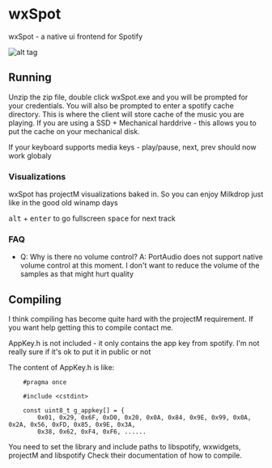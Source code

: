 # wxSpot
wxSpot - a native ui frontend for Spotify

![alt tag](http://vps188527.ovh.net/~viktor/wxSpot/screenshot02.png)

## Running

Unzip the zip file, double click wxSpot.exe and you will be prompted for your credentials.
You will also be prompted to enter a spotify cache directory. This is where the client will store cache
of the music you are playing. If you are using a SSD + Mechanical harddrive - this allows you to put
the cache on your mechanical disk.

If your keyboard supports media keys - play/pause, next, prev should now work globaly

### Visualizations

wxSpot has projectM visualizations baked in. So you can enjoy Milkdrop just like in the good old winamp days

<kbd>alt</kbd> + <kbd>enter</kbd> to go fullscreen
<kbd>space</kbd> for next track


### FAQ

* Q: Why is there no volume control? A: PortAudio does not support native volume control at this moment.
I don't want to reduce the volume of the samples as that might hurt quality



## Compiling

I think compiling has become quite hard with the projectM requirement. If you want help getting this to compile
contact me.

AppKey.h is not included - it only contains the app key from spotify. I'm not really sure if it's ok to put
it in public or not


The content of AppKey.h is like:

        #pragma once
        
        #include <cstdint>
        
        const uint8_t g_appkey[] = {
        	0x01, 0x29, 0x6F, 0xD0, 0x20, 0x0A, 0x84, 0x9E, 0x99, 0x0A, 0x2A, 0x56, 0xFD, 0x85, 0x9E, 0x3A,
        	0x38, 0x62, 0xF4, 0xF6, ......
	
You need to set the library and include paths to libspotify, wxwidgets, projectM and libspotify
Check their documentation of how to compile.
